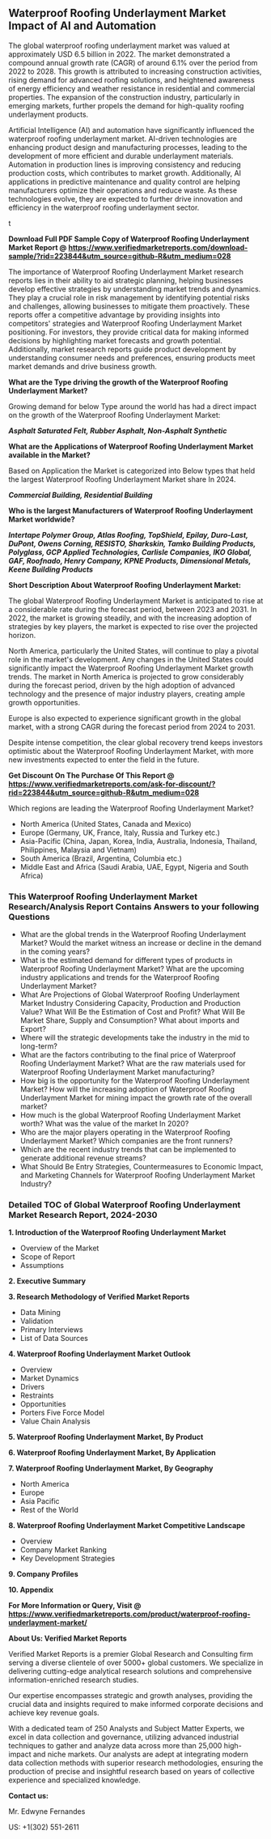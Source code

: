 <h2>Waterproof Roofing Underlayment Market Impact of AI and Automation</h2><p>The global waterproof roofing underlayment market was valued at approximately USD 6.5 billion in 2022. The market demonstrated a compound annual growth rate (CAGR) of around 6.1% over the period from 2022 to 2028. This growth is attributed to increasing construction activities, rising demand for advanced roofing solutions, and heightened awareness of energy efficiency and weather resistance in residential and commercial properties. The expansion of the construction industry, particularly in emerging markets, further propels the demand for high-quality roofing underlayment products.</p><p>Artificial Intelligence (AI) and automation have significantly influenced the waterproof roofing underlayment market. AI-driven technologies are enhancing product design and manufacturing processes, leading to the development of more efficient and durable underlayment materials. Automation in production lines is improving consistency and reducing production costs, which contributes to market growth. Additionally, AI applications in predictive maintenance and quality control are helping manufacturers optimize their operations and reduce waste. As these technologies evolve, they are expected to further drive innovation and efficiency in the waterproof roofing underlayment sector.</p>t</p><p id="" class=""><strong>Download Full PDF Sample Copy of Waterproof Roofing Underlayment Market Report @ <a href="https://www.verifiedmarketreports.com/download-sample/?rid=223844&utm_source=github-R&utm_medium=028" target="_blank">https://www.verifiedmarketreports.com/download-sample/?rid=223844&utm_source=github-R&utm_medium=028</a></strong></p><p>The importance of&nbsp;Waterproof Roofing Underlayment Market research reports lies in their ability to aid strategic planning, helping businesses develop effective strategies by understanding market trends and dynamics. They play a crucial role in risk management by identifying potential risks and challenges, allowing businesses to mitigate them proactively. These reports offer a competitive advantage by providing insights into competitors' strategies and Waterproof Roofing Underlayment Market positioning. For investors, they provide critical data for making informed decisions by highlighting market forecasts and growth potential. Additionally, market research reports guide product development by understanding consumer needs and preferences, ensuring products meet market demands and drive business growth.</p><p><strong>What are the&nbsp;Type driving the growth of the Waterproof Roofing Underlayment Market?</strong></p><p id="" class="">Growing demand for below Type around the world has had a direct impact on the growth of the Waterproof Roofing Underlayment Market:</p><em><strong>Asphalt Saturated Felt, Rubber Asphalt, Non-Asphalt Synthetic</strong></em></p><strong>What are the&nbsp;Applications&nbsp;of Waterproof Roofing Underlayment Market available in the Market?</strong></p><p id="" class="">Based on Application the Market is categorized into Below types that held the largest Waterproof Roofing Underlayment Market share In 2024.</p><em><strong>Commercial Building, Residential Building</strong></em></p><strong>Who is the largest Manufacturers of Waterproof Roofing Underlayment Market worldwide?</strong></p><p><em><strong>Intertape Polymer Group, Atlas Roofing, TopShield, Epilay, Duro-Last, DuPont, Owens Corning, RESISTO, Sharkskin, Tamko Building Products, Polyglass, GCP Applied Technologies, Carlisle Companies, IKO Global, GAF, Roofnado, Henry Company, KPNE Products, Dimensional Metals, Keene Building Products</strong></em></p><p id="" class=""><strong>Short Description About Waterproof Roofing Underlayment Market:</strong></p><p>The global Waterproof Roofing Underlayment Market is anticipated to rise at a considerable rate during the forecast period, between 2023 and 2031. In 2022, the market is growing steadily, and with the increasing adoption of strategies by key players, the market is expected to rise over the projected horizon.</p><p>North America, particularly the United States, will continue to play a pivotal role in the market's development. Any changes in the United States could significantly impact the Waterproof Roofing Underlayment Market growth trends. The market in North America is projected to grow considerably during the forecast period, driven by the high adoption of advanced technology and the presence of major industry players, creating ample growth opportunities.</p><p>Europe is also expected to experience significant growth in the global market, with a strong CAGR during the forecast period from 2024 to 2031.</p><p>Despite intense competition, the clear global recovery trend keeps investors optimistic about the Waterproof Roofing Underlayment Market, with more new investments expected to enter the field in the future.</p><p id="" class=""><strong>Get Discount On The Purchase Of This Report @ <a href="https://www.verifiedmarketreports.com/ask-for-discount/?rid=223844&utm_source=github-R&utm_medium=028" target="_blank">https://www.verifiedmarketreports.com/ask-for-discount/?rid=223844&utm_source=github-R&utm_medium=028</a></strong></p>Which regions are leading the Waterproof Roofing Underlayment Market?</p><ul><li>North America (United States, Canada and Mexico)</li><li>Europe (Germany, UK, France, Italy, Russia and Turkey etc.)</li><li>Asia-Pacific (China, Japan, Korea, India, Australia, Indonesia, Thailand, Philippines, Malaysia and Vietnam)</li><li>South America (Brazil, Argentina, Columbia etc.)</li><li>Middle East and Africa (Saudi Arabia, UAE, Egypt, Nigeria and South Africa)</li></ul><h3 id="" class="">This Waterproof Roofing Underlayment Market Research/Analysis Report Contains Answers to your following Questions</h3><ul><li>What are the global trends in the Waterproof Roofing Underlayment Market? Would the market witness an increase or decline in the demand in the coming years?</li><li>What is the estimated demand for different types of products in Waterproof Roofing Underlayment Market? What are the upcoming industry applications and trends for the Waterproof Roofing Underlayment Market?</li><li>What Are Projections of Global Waterproof Roofing Underlayment Market Industry Considering Capacity, Production and Production Value? What Will Be the Estimation of Cost and Profit? What Will Be Market Share, Supply and Consumption? What about imports and Export?</li><li>Where will the strategic developments take the industry in the mid to long-term?</li><li>What are the factors contributing to the final price of Waterproof Roofing Underlayment Market? What are the raw materials used for Waterproof Roofing Underlayment Market manufacturing?</li><li>How big is the opportunity for the Waterproof Roofing Underlayment Market? How will the increasing adoption of Waterproof Roofing Underlayment Market for mining impact the growth rate of the overall market?</li><li>How much is the global Waterproof Roofing Underlayment Market worth? What was the value of the market In 2020?</li><li>Who are the major players operating in the Waterproof Roofing Underlayment Market? Which companies are the front runners?</li><li>Which are the recent industry trends that can be implemented to generate additional revenue streams?</li><li>What Should Be Entry Strategies, Countermeasures to Economic Impact, and Marketing Channels for Waterproof Roofing Underlayment Market Industry?</li></ul><h3 id="" class="">Detailed TOC of Global Waterproof Roofing Underlayment Market Research Report, 2024-2030</h3><p id="" class=""><strong>1. Introduction of the Waterproof Roofing Underlayment Market</strong></p><ul><li>Overview of the Market</li><li>Scope of Report</li><li>Assumptions</li></ul><p id="" class=""><strong>2. Executive Summary</strong></p><p id="" class=""><strong>3. Research Methodology of Verified Market Reports</strong></p><ul><li>Data Mining</li><li>Validation</li><li>Primary Interviews</li><li>List of Data Sources</li></ul><p id="" class=""><strong>4. Waterproof Roofing Underlayment Market Outlook</strong></p><ul><li>Overview</li><li>Market Dynamics</li><li>Drivers</li><li>Restraints</li><li>Opportunities</li><li>Porters Five Force Model</li><li>Value Chain Analysis</li></ul><p id="" class=""><strong>5. Waterproof Roofing Underlayment Market, By Product</strong></p><p id="" class=""><strong>6. Waterproof Roofing Underlayment Market, By Application</strong></p><p id="" class=""><strong>7. Waterproof Roofing Underlayment Market, By Geography</strong></p><ul><li>North America</li><li>Europe</li><li>Asia Pacific</li><li>Rest of the World</li></ul><p id="" class=""><strong>8. Waterproof Roofing Underlayment Market Competitive Landscape</strong></p><ul><li>Overview</li><li>Company Market Ranking</li><li>Key Development Strategies</li></ul><p id="" class=""><strong>9. Company Profiles</strong></p><p id="" class=""><strong>10. Appendix</strong></p><p id="" class=""><strong>For More Information or Query, Visit @ <a href="https://www.verifiedmarketreports.com/product/waterproof-roofing-underlayment-market/" target="_blank">https://www.verifiedmarketreports.com/product/waterproof-roofing-underlayment-market/</a></strong></p><p id="" class=""><strong>About Us: Verified Market Reports</strong></p><p id="" class="">Verified Market Reports is a premier Global Research and Consulting firm serving a diverse clientele of over 5000+ global customers. We specialize in delivering cutting-edge analytical research solutions and comprehensive information-enriched research studies.</p><p id="" class="">Our expertise encompasses strategic and growth analyses, providing the crucial data and insights required to make informed corporate decisions and achieve key revenue goals.</p><p id="" class="">With a dedicated team of 250 Analysts and Subject Matter Experts, we excel in data collection and governance, utilizing advanced industrial techniques to gather and analyze data across more than 25,000 high-impact and niche markets. Our analysts are adept at integrating modern data collection methods with superior research methodologies, ensuring the production of precise and insightful research based on years of collective experience and specialized knowledge.</p><p id="" class=""><strong>Contact us:</strong></p><p id="" class="">Mr. Edwyne Fernandes</p><p id="" class="">US: +1(302) 551-2611</p>